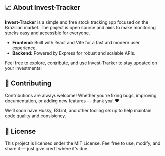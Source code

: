 ## 📈 About Invest-Tracker

**Invest-Tracker** is a simple and free stock tracking app focused on the Brazilian market. The project is open source and aims to make monitoring stocks easy and accessible for everyone.

- **Frontend:** Built with React and Vite for a fast and modern user experience.
- **Backend:** Powered by Express for robust and scalable APIs.

Feel free to explore, contribute, and use Invest-Tracker to stay updated on your investments!

## 🤝 Contributing
Contributions are always welcome!
Whether you're fixing bugs, improving documentation, or adding new features — thank you! ❤️

We’ll soon have Husky, ESLint, and other tooling set up to help maintain code quality and consistency.

## 📄 License

This project is licensed under the MIT License.
Feel free to use, modify, and share it — just give credit where it's due.
